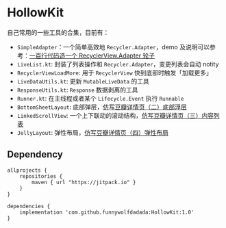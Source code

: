 # HollowKit

自己常用的一些工具的合集，目前有：
- `SimpleAdapter`：一个简单高效地 `Recycler.Adapter`，demo 及说明可以参考：[一百行代码造一个 RecyclerView.Adapter 轮子](https://juejin.im/post/5e773cb8518825494822eabd)
- `LiveList.kt`: 封装了列表操作和 `Recycler.Adapter`，变更列表会自动 notity 
- `RecyclerViewLoadMore`: 用于 `RecyclerView` 快到底部时触发「加载更多」
- `LiveDataUtils.kt`: 更新 `MutableLiveData` 的工具
- `ResponseUtils.kt`: `Response` 数据剥离的工具
- `Runner.kt`: 在主线程或者某个 `Lifecycle.Event` 执行 `Runnable`
- `BottomSheetLayout`: 底部弹层，[仿写豆瓣详情页（二）底部浮层](https://juejin.im/post/5ea3fc386fb9a03c7a333830)
- `LinkedScrollView`: 一个上下联动的滚动结构，[仿写豆瓣详情页（三）内容列表](https://juejin.im/post/5ea3ffade51d4546ca30ccec)
- `JellyLayout`: 弹性布局，[仿写豆瓣详情页（四）弹性布局](https://juejin.im/post/5eb2c471e51d454d980e3db7)

## Dependency
```
allprojects {
    repositories {
        maven { url "https://jitpack.io" }
    }
}

dependencies {
    implementation 'com.github.funnywolfdadada:HollowKit:1.0'
}
```

